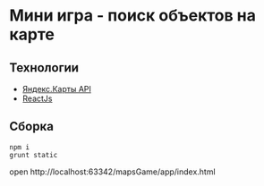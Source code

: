 # Мини игра - поиск объектов на карте
 
## Технологии
- [Яндекс.Карты API](https://tech.yandex.ru/maps/)
- [ReactJs](reactjs.org)

## Сборка

```
npm i
grunt static
```

open http://localhost:63342/mapsGame/app/index.html
